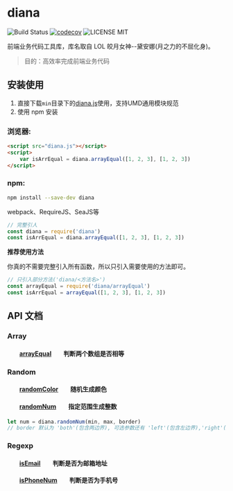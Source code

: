 # diana

![Build Status](https://travis-ci.org/MuYunyun/diana.svg?branch=master) [![codecov](https://codecov.io/gh/MuYunyun/diana/branch/master/graph/badge.svg)](https://codecov.io/gh/MuYunyun/diana) ![LICENSE MIT](https://img.shields.io/npm/l/express.svg)


前端业务代码工具库，库名取自 LOL 皎月女神--黛安娜(月之力的不屈化身)。

> 目的：高效率完成前端业务代码

## 安装使用

1. 直接下载`min`目录下的[diana.js](https://github.com/proYang/outils/blob/master/min/outils.min.js)使用，支持UMD通用模块规范
2. 使用 npm 安装

### 浏览器:

``` html
<script src="diana.js"></script>
<script>
    var isArrEqual = diana.arrayEqual([1, 2, 3], [1, 2, 3])
</script>
```

### npm:

```bash
npm install --save-dev diana
```

webpack、RequireJS、SeaJS等
```js
// 完整引人
const diana = require('diana')
const isArrEqual = diana.arrayEqual([1, 2, 3], [1, 2, 3])
```

**推荐使用方法**

你真的不需要完整引入所有函数，所以只引入需要使用的方法即可。
``` javascript
// 只引入部分方法('diana/<方法名>')
const arrayEqual = require('diana/arrayEqual')
const isArrEqual = arrayEqual([1, 2, 3], [1, 2, 3])
```

## API 文档

### Array
#### &emsp;&emsp;[arrayEqual](https://github.com/MuYunyun/diana/blob/master/src/array/arrayEqual.js)&emsp;&emsp;判断两个数组是否相等

### Random
#### &emsp;&emsp;[randomColor](https://github.com/MuYunyun/diana/blob/master/src/random/randomColor.js)&emsp;&emsp;随机生成颜色
#### &emsp;&emsp;[randomNum](https://github.com/MuYunyun/diana/blob/master/src/random/randomNum.js)&emsp;&emsp;指定范围生成整数
```js
let num = diana.randomNum(min, max, border)
// border 默认为 'both'(包含两边界), 可选参数还有 'left'(包含左边界),'right'(包含右边界),'no'(不包含边界)
```

### Regexp
#### &emsp;&emsp;[isEmail](https://github.com/MuYunyun/diana/blob/master/src/regexp/isEmail.js)&emsp;&emsp;判断是否为邮箱地址
#### &emsp;&emsp;[isPhoneNum](https://github.com/MuYunyun/diana/blob/master/src/regexp/isPhoneNum.js)&emsp;&emsp;判断是否为手机号


